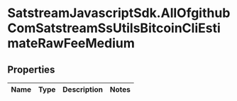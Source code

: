 # SatstreamJavascriptSdk.AllOfgithubComSatstreamSsUtilsBitcoinCliEstimateRawFeeMedium

## Properties
Name | Type | Description | Notes
------------ | ------------- | ------------- | -------------
